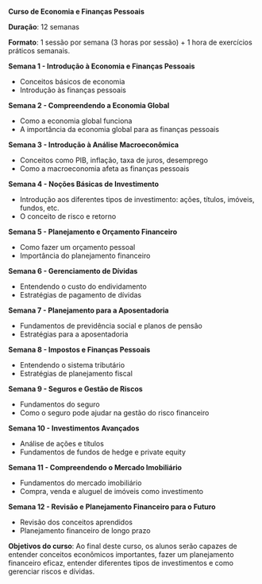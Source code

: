 **Curso de Economia e Finanças Pessoais**

**Duração**: 12 semanas

**Formato**: 1 sessão por semana (3 horas por sessão) + 1 hora de exercícios práticos semanais.

**Semana 1 - Introdução à Economia e Finanças Pessoais**
- Conceitos básicos de economia
- Introdução às finanças pessoais

**Semana 2 - Compreendendo a Economia Global**
- Como a economia global funciona
- A importância da economia global para as finanças pessoais

**Semana 3 - Introdução à Análise Macroeconômica**
- Conceitos como PIB, inflação, taxa de juros, desemprego
- Como a macroeconomia afeta as finanças pessoais

**Semana 4 - Noções Básicas de Investimento**
- Introdução aos diferentes tipos de investimento: ações, títulos, imóveis, fundos, etc.
- O conceito de risco e retorno

**Semana 5 - Planejamento e Orçamento Financeiro**
- Como fazer um orçamento pessoal
- Importância do planejamento financeiro

**Semana 6 - Gerenciamento de Dívidas**
- Entendendo o custo do endividamento
- Estratégias de pagamento de dívidas

**Semana 7 - Planejamento para a Aposentadoria**
- Fundamentos de previdência social e planos de pensão
- Estratégias para a aposentadoria

**Semana 8 - Impostos e Finanças Pessoais**
- Entendendo o sistema tributário
- Estratégias de planejamento fiscal

**Semana 9 - Seguros e Gestão de Riscos**
- Fundamentos do seguro
- Como o seguro pode ajudar na gestão do risco financeiro

**Semana 10 - Investimentos Avançados**
- Análise de ações e títulos
- Fundamentos de fundos de hedge e private equity

**Semana 11 - Compreendendo o Mercado Imobiliário**
- Fundamentos do mercado imobiliário
- Compra, venda e aluguel de imóveis como investimento

**Semana 12 - Revisão e Planejamento Financeiro para o Futuro**
- Revisão dos conceitos aprendidos
- Planejamento financeiro de longo prazo

**Objetivos do curso**: Ao final deste curso, os alunos serão capazes de entender conceitos econômicos importantes, fazer um planejamento financeiro eficaz, entender diferentes tipos de investimentos e como gerenciar riscos e dívidas.